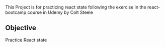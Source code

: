 This Project is for practicing react state following the exercise in the react-bootcamp course in Udemy by Colt Steele

## Objective

Practice React state
